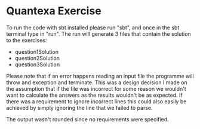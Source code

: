 # Quantexa Exercise

To run the code with sbt installed please run "sbt", and once in the sbt terminal type in "run".
The run will generate 3 files that contain the solution to the exercises: 
- question1Solution
- question2Solution
- question3Solution

Please note that if an error happens reading an input file the programme will throw and exception and terminate. This was a design decision I made on the assumption that if the file was incorrect for some reason we wouldn't want to calculate the answers as the results wouldn't be as expected.
If there was a requirement to ignore incorrect lines this could also easily be achieved by simply ignoring the line that we failed to parse.

The output wasn't rounded since no requirements were specified.

